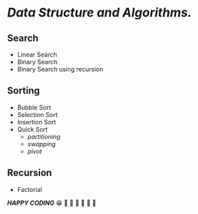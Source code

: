 # *_Data Structure and Algorithms._*
## Search
- Linear Search
- Binary Search
- Binary Search using recursion
## Sorting
- Bubble Sort
- Selection Sort
- Insertion Sort
- Quick Sort
  - _partitioning_
  - _swapping_
  - _pivot_
## Recursion
- Factorial



**_HAPPY CODING_**
:grin:
:rocket: :rocket: :rocket: :rocket: :rocket: :rocket: